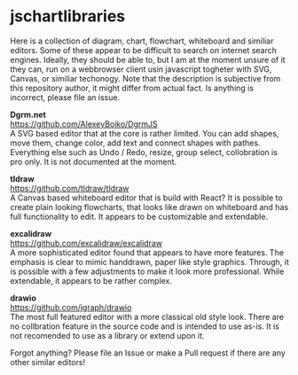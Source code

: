 # jschartlibraries
Here is a collection of diagram, chart, flowchart, whiteboard and similiar editors. Some of these appear to be difficult to search on internet search engines. Ideally, they should be able to, but I am at the moment unsure of it they can, run on a webbrowser client usin javascript togheter with SVG, Canvas, or similiar techonogy. Note that the description is subjective from this repository author, it might differ from actual fact. Is anything is incorrect, please file an issue.

**Dgrm.net** \
https://github.com/AlexeyBoiko/DgrmJS \
A SVG based editor that at the core is rather limited. You can add shapes, move them, change color, add text and connect shapes with pathes. Everything else such as Undo / Redo, resize, group select, collobration is pro only. It is not documented at the moment.

**tldraw** \
https://github.com/tldraw/tldraw \
A Canvas based whiteboard editor that is build with React? It is possible to create plain looking flowcharts, that looks like drawn on whiteboard and has full functionality to edit. It appears to be customizable and extendable.

**excalidraw** \
https://github.com/excalidraw/excalidraw \
A more sophisticated editor found that appears to have more features. The emphasis is clear to mimic handdrawn, paper like style graphics. Through, it is possible with a few adjustments to make it look more professional. While extendable, it appears to be rather complex.

**drawio** \
https://github.com/jgraph/drawio \
The most full featured editor with a more classical old style look. There are no collbration feature in the source code and is intended to use as-is. It is not recomended to use as a library or extend upon it.

Forgot anything? Please file an Issue or make a Pull request if there are any other similar editors!
